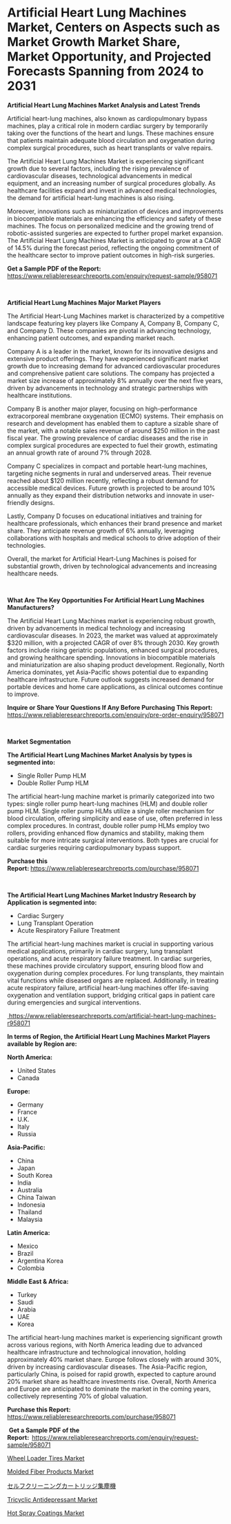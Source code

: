 <p><h1>Artificial Heart Lung Machines Market, Centers on Aspects such as Market Growth Market Share, Market Opportunity, and Projected Forecasts Spanning from 2024 to 2031</h1></p><p><strong>Artificial Heart Lung Machines Market Analysis and Latest Trends</strong></p>
<p><p>Artificial heart-lung machines, also known as cardiopulmonary bypass machines, play a critical role in modern cardiac surgery by temporarily taking over the functions of the heart and lungs. These machines ensure that patients maintain adequate blood circulation and oxygenation during complex surgical procedures, such as heart transplants or valve repairs.</p><p>The Artificial Heart Lung Machines Market is experiencing significant growth due to several factors, including the rising prevalence of cardiovascular diseases, technological advancements in medical equipment, and an increasing number of surgical procedures globally. As healthcare facilities expand and invest in advanced medical technologies, the demand for artificial heart-lung machines is also rising. </p><p>Moreover, innovations such as miniaturization of devices and improvements in biocompatible materials are enhancing the efficiency and safety of these machines. The focus on personalized medicine and the growing trend of robotic-assisted surgeries are expected to further propel market expansion. The Artificial Heart Lung Machines Market is anticipated to grow at a CAGR of 14.5% during the forecast period, reflecting the ongoing commitment of the healthcare sector to improve patient outcomes in high-risk surgeries.</p></p>
<p><strong>Get a Sample PDF of the Report:&nbsp;</strong> <a href="https://www.reliableresearchreports.com/enquiry/request-sample/958071">https://www.reliableresearchreports.com/enquiry/request-sample/958071</a></p>
<p>&nbsp;</p>
<p><strong>Artificial Heart Lung Machines Major Market Players</strong></p>
<p><p>The Artificial Heart-Lung Machines market is characterized by a competitive landscape featuring key players like Company A, Company B, Company C, and Company D. These companies are pivotal in advancing technology, enhancing patient outcomes, and expanding market reach.</p><p>Company A is a leader in the market, known for its innovative designs and extensive product offerings. They have experienced significant market growth due to increasing demand for advanced cardiovascular procedures and comprehensive patient care solutions. The company has projected a market size increase of approximately 8% annually over the next five years, driven by advancements in technology and strategic partnerships with healthcare institutions.</p><p>Company B is another major player, focusing on high-performance extracorporeal membrane oxygenation (ECMO) systems. Their emphasis on research and development has enabled them to capture a sizable share of the market, with a notable sales revenue of around $250 million in the past fiscal year. The growing prevalence of cardiac diseases and the rise in complex surgical procedures are expected to fuel their growth, estimating an annual growth rate of around 7% through 2028.</p><p>Company C specializes in compact and portable heart-lung machines, targeting niche segments in rural and underserved areas. Their revenue reached about $120 million recently, reflecting a robust demand for accessible medical devices. Future growth is projected to be around 10% annually as they expand their distribution networks and innovate in user-friendly designs.</p><p>Lastly, Company D focuses on educational initiatives and training for healthcare professionals, which enhances their brand presence and market share. They anticipate revenue growth of 6% annually, leveraging collaborations with hospitals and medical schools to drive adoption of their technologies.</p><p>Overall, the market for Artificial Heart-Lung Machines is poised for substantial growth, driven by technological advancements and increasing healthcare needs.</p></p>
<p>&nbsp;</p>
<p><strong>What Are The Key Opportunities For Artificial Heart Lung Machines Manufacturers?</strong></p>
<p><p>The Artificial Heart Lung Machines market is experiencing robust growth, driven by advancements in medical technology and increasing cardiovascular diseases. In 2023, the market was valued at approximately $320 million, with a projected CAGR of over 8% through 2030. Key growth factors include rising geriatric populations, enhanced surgical procedures, and growing healthcare spending. Innovations in biocompatible materials and miniaturization are also shaping product development. Regionally, North America dominates, yet Asia-Pacific shows potential due to expanding healthcare infrastructure. Future outlook suggests increased demand for portable devices and home care applications, as clinical outcomes continue to improve.</p></p>
<p><strong>Inquire or Share Your Questions If Any Before Purchasing This Report:</strong> <a href="https://www.reliableresearchreports.com/enquiry/pre-order-enquiry/958071">https://www.reliableresearchreports.com/enquiry/pre-order-enquiry/958071</a></p>
<p>&nbsp;</p>
<p><strong>Market Segmentation</strong></p>
<p><strong>The Artificial Heart Lung Machines Market Analysis by types is segmented into:</strong></p>
<p><ul><li>Single Roller Pump HLM</li><li>Double Roller Pump HLM</li></ul></p>
<p><p>The artificial heart-lung machine market is primarily categorized into two types: single roller pump heart-lung machines (HLM) and double roller pump HLM. Single roller pump HLMs utilize a single roller mechanism for blood circulation, offering simplicity and ease of use, often preferred in less complex procedures. In contrast, double roller pump HLMs employ two rollers, providing enhanced flow dynamics and stability, making them suitable for more intricate surgical interventions. Both types are crucial for cardiac surgeries requiring cardiopulmonary bypass support.</p></p>
<p><strong>Purchase this Report:&nbsp;</strong><a href="https://www.reliableresearchreports.com/purchase/958071">https://www.reliableresearchreports.com/purchase/958071</a></p>
<p>&nbsp;</p>
<p><strong>The Artificial Heart Lung Machines Market Industry Research by Application is segmented into:</strong></p>
<p><ul><li>Cardiac Surgery</li><li>Lung Transplant Operation</li><li>Acute Respiratory Failure Treatment</li></ul></p>
<p><p>The artificial heart-lung machines market is crucial in supporting various medical applications, primarily in cardiac surgery, lung transplant operations, and acute respiratory failure treatment. In cardiac surgeries, these machines provide circulatory support, ensuring blood flow and oxygenation during complex procedures. For lung transplants, they maintain vital functions while diseased organs are replaced. Additionally, in treating acute respiratory failure, artificial heart-lung machines offer life-saving oxygenation and ventilation support, bridging critical gaps in patient care during emergencies and surgical interventions.</p></p>
<p><a href="https://www.reliableresearchreports.com/artificial-heart-lung-machines-r958071">&nbsp;https://www.reliableresearchreports.com/artificial-heart-lung-machines-r958071</a></p>
<p><strong>In terms of Region, the Artificial Heart Lung Machines Market Players available by Region are:</strong></p>
<p>
    <p> <strong> North America: </strong>
        <ul>
            <li>United States</li>
            <li>Canada</li>
        </ul>
        </p> 
    <p> <strong> Europe: </strong>
        <ul>
            <li>Germany</li>
            <li>France</li>
            <li>U.K.</li>
            <li>Italy</li>
            <li>Russia</li>
        </ul>
        </p> 
    <p> <strong> Asia-Pacific: </strong>
        <ul>
            <li>China</li>
            <li>Japan</li>
            <li>South Korea</li>
            <li>India</li>
            <li>Australia</li>
            <li>China Taiwan</li>
            <li>Indonesia</li>
            <li>Thailand</li>
            <li>Malaysia</li>
        </ul>
        </p> 
    <p> <strong> Latin America: </strong>
        <ul>
            <li>Mexico</li>
            <li>Brazil</li>
            <li>Argentina Korea</li>
            <li>Colombia</li>
        </ul>
        </p> 
    <p> <strong> Middle East & Africa: </strong>
        <ul>
            <li>Turkey</li>
            <li>Saudi</li>
            <li>Arabia</li>
            <li>UAE</li>
            <li>Korea</li>
        </ul>
    </p>
    </p>
<p><p>The artificial heart-lung machines market is experiencing significant growth across various regions, with North America leading due to advanced healthcare infrastructure and technological innovation, holding approximately 40% market share. Europe follows closely with around 30%, driven by increasing cardiovascular diseases. The Asia-Pacific region, particularly China, is poised for rapid growth, expected to capture around 20% market share as healthcare investments rise. Overall, North America and Europe are anticipated to dominate the market in the coming years, collectively representing 70% of global valuation.</p></p>
<p><strong>Purchase this Report: </strong><a href="https://www.reliableresearchreports.com/purchase/958071">https://www.reliableresearchreports.com/purchase/958071</a></p>
<p>&nbsp;<strong>Get a Sample PDF of the Report:&nbsp;&nbsp;</strong><a href="https://www.reliableresearchreports.com/enquiry/request-sample/958071">https://www.reliableresearchreports.com/enquiry/request-sample/958071</a></p>
<p><strong></strong></p>
<p><p><a href="https://www.linkedin.com/pulse/global-wheel-loader-tires-market-sector-types-applications-mhfuc?trackingId=kWklx%2Fc2TVOChHN2kNjlsA%3D%3D">Wheel Loader Tires Market</a></p><p><a href="https://medium.com/@tigerlookbaliw/the-comprehensive-molded-fiber-products-market-research-report-is-essential-for-understanding-5f7ca78585ab">Molded Fiber Products Market</a></p><p><a href="https://medium.com/@coleensxrkkn/self-cleaning-cartridge-dust-collector-market-%E3%81%AF-%E3%82%B3%E3%82%B9%E3%83%88%E7%AE%A1%E7%90%86%E3%81%A8%E5%8A%B9%E7%8E%87%E5%90%91%E4%B8%8A%E3%82%92%E5%84%AA%E5%85%88%E3%81%97%E3%81%BE%E3%81%99-%E3%81%95%E3%82%89%E3%81%AB-%E5%A0%B1%E5%91%8A%E6%9B%B8%E3%81%AF%E5%B8%82%E5%A0%B4%E3%81%AE%E9%9C%80%E8%A6%81%E9%9D%A2%E3%81%A8%E4%BE%9B%E7%B5%A6%E9%9D%A2%E3%81%AE%E4%B8%A1%E6%96%B9%E3%82%92%E3%82%AB%E3%83%90%E3%83%BC%E3%81%97%E3%81%A6%E3%81%84%E3%81%BE%E3%81%99-c6982016e5a6">セルフクリーニングカートリッジ集塵機</a></p><p><a href="https://issuu.com/reportprime-2/docs/tricyclic-antidepressant-market-siz_107d9d9a23db9e">Tricyclic Antidepressant Market</a></p><p><a href="https://issuu.com/reportprime-2/docs/hot-spray-coatings-market-size-2030_288e66ee0c0993">Hot Spray Coatings Market</a></p></p>